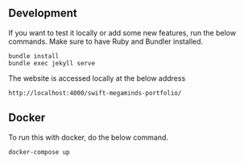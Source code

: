 
## Development

If you want to test it locally or add some new features, run the below commands. Make sure to have Ruby and Bundler installed.

```
bundle install
bundle exec jekyll serve
```

The website is accessed locally at the below address

```
http://localhost:4000/swift-megaminds-portfolio/
```

## Docker

To run this with docker, do the below command.

```
docker-compose up
```
